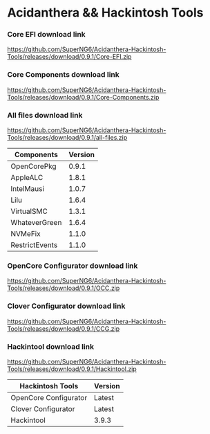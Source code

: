 # Acidanthera && Hackintosh Tools

### Core EFI download link
https://github.com/SuperNG6/Acidanthera-Hackintosh-Tools/releases/download/0.9.1/Core-EFI.zip

### Core Components download link
https://github.com/SuperNG6/Acidanthera-Hackintosh-Tools/releases/download/0.9.1/Core-Components.zip

### All files download link
https://github.com/SuperNG6/Acidanthera-Hackintosh-Tools/releases/download/0.9.1/all-files.zip

| Components    | Version               |
| ------------- | --------------------- |
| OpenCorePkg   | 0.9.1    | 
| AppleALC      | 1.8.1       |
| IntelMausi    | 1.0.7     |
| Lilu          | 1.6.4           |
| VirtualSMC    | 1.3.1     |
| WhateverGreen | 1.6.4  |
| NVMeFix       | 1.1.0        |
| RestrictEvents| 1.1.0 |

### OpenCore Configurator download link
https://github.com/SuperNG6/Acidanthera-Hackintosh-Tools/releases/download/0.9.1/OCC.zip

### Clover Configurator download link
https://github.com/SuperNG6/Acidanthera-Hackintosh-Tools/releases/download/0.9.1/CCG.zip

### Hackintool download link
https://github.com/SuperNG6/Acidanthera-Hackintosh-Tools/releases/download/0.9.1/Hackintool.zip

| Hackintosh Tools      | Version           |
| --------------------- | ----------------- |
| OpenCore Configurator | Latest            | 
| Clover Configurator   | Latest            |
| Hackintool            | 3.9.3 |

